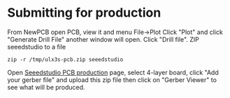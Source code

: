 # Submitting for production

From NewPCB open PCB, view it and menu File->Plot
Click "Plot" and click "Generate Drill File"
another window will open. Click "Drill file".
ZIP seeedstudio to a file

    zip -r /tmp/ulx3s-pcb.zip seeedstudio

Open [Seeedstudio PCB production](https://www.seeedstudio.com/fusion_pcb.html)
page, select 4-layer board, 
click "Add your gerber file" and upload this zip file then
click on "Gerber Viewer" to see what will be produced.

